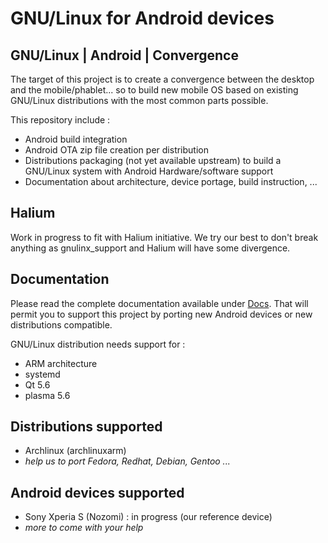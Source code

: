 # GNU/Linux for Android devices
## GNU/Linux | Android | Convergence

The target of this project is to create a convergence between the desktop and the mobile/phablet... so to build new mobile OS based on existing GNU/Linux distributions with the most common parts possible.

This repository include :
- Android build integration
- Android OTA zip file creation per distribution
- Distributions packaging (not yet available upstream) to build a GNU/Linux system with Android Hardware/software support
- Documentation about architecture, device portage, build instruction, ...

## Halium

Work in progress to fit with Halium initiative. We try our best to don't break anything as gnulinx_support and Halium will have some divergence.

## Documentation
Please read the complete documentation available under [Docs](https://github.com/mickybart/gnulinux_support/tree/master/Docs/main.md).
That will permit you to support this project by porting new Android devices or new distributions compatible.

GNU/Linux distribution needs support for :
- ARM architecture
- systemd
- Qt 5.6
- plasma 5.6

## Distributions supported
- Archlinux (archlinuxarm)
- *help us to port Fedora, Redhat, Debian, Gentoo ...*

## Android devices supported
- Sony Xperia S (Nozomi) : in progress (our reference device)
- *more to come with your help*

